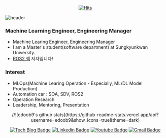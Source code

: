 <div align=center>

[![Hits](https://hits.seeyoufarm.com/api/count/incr/badge.svg?url=https%3A%2F%2Fgithub.com%2Fedoob9%2Fhit-counter&count_bg=%2379C83D&title_bg=%23555555&icon=&icon_color=%23E7E7E7&title=hits&edge_flat=false)](https://hits.seeyoufarm.com)

</div>

![header](https://capsule-render.vercel.app/api?type=venom&text=Eden%Lee)

### Machine Learning Engineer, Engineering Manager
- Machine Learing Engineer, Engineering Manager
- I am a Master's student(software department) at Sungkyunkwan University.
- [ROS2 책]() 저자입니다!

### Interest
- MLOps(Machine Learing Operation - Especially, ML/DL Model Production)
- Automation car : SOA, SDV, ROS2
- Operation Research
- Leadership, Mentoring, Presentation


<div align=center>
//![edoob9's github stats](https://github-readme-stats.vercel.app/api?username=edoob9&show_icons=true&theme=dark)

[![Tech Blog Badge](http://img.shields.io/badge/-Tech%20blog-black?style=flat-square&logo=github&link=https://Mainpage.github.io/)](https://www.notion.so/edenl/CV-581ff34d0fd14c3daa06c979faf2205e?pvs=4)
[![Linkedin Badge](https://img.shields.io/badge/-LinkedIn-blue?style=flat-square&logo=Linkedin&logoColor=white&link=https://www.linkedin.com/in/si-woo-lee-7a2030243/)](https://www.linkedin.com/in/si-woo-lee-7a2030243/) 
[![Youtube Badge](https://img.shields.io/badge/Youtube-ff0000?style=flat-square&logo=youtube&link=https://www.youtube.com/@skku-automation-lab/videos)](https://www.youtube.com/@skku-automation-lab/videos) 
[![Gmail Badge](https://img.shields.io/badge/-Gmail-d14836?style=flat-square&logo=Gmail&logoColor=white&link=mailto:lswlmk@gmail.com)](mailto:lswlmk@gmail.com)
</div>
